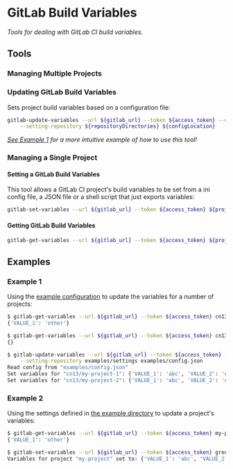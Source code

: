 # GitLab Build Variables
_Tools for dealing with GitLab CI build variables._


## Tools
### Managing Multiple Projects
### Updating GitLab Build Variables
Sets project build variables based on a configuration file:
```bash
gitlab-update-variables --url ${gitlab_url} --token ${access_token} --default-setting-extension ${extensions} \
    --setting-repository ${repositoryDirectories} ${configLocation}
```
_[See Example 1](#example-1) for a more intuitive example of how to use this tool!_

### Managing a Single Project
#### Setting a GitLab Build Variables
This tool allows a GitLab CI project's build variables to be set from a ini config file, a JSON file or a shell script 
that just exports variables:
```bash
gitlab-set-variables --url ${gitlab_url} --token ${access_token} ${project} ${location_of_variables}
```

#### Getting GitLab Build Variables
```bash
gitlab-get-variables --url ${gitlab_url} --token ${access_token} ${project}
```


## Examples
### Example 1
Using the [example configuration](examples/config.json) to update the variables for a number of projects:
```bash
$ gitlab-get-variables --url ${gitlab_url} --token ${access_token} cn13/my-project-1
{'VALUE_1': 'other'}

$ gitlab-get-variables --url ${gitlab_url} --token ${access_token} cn13/my-project-2
{}

$ gitlab-update-variables --url ${gitlab_url} --token ${access_token} --default-setting-extension json ini sh \
    --setting-repository examples/settings examples/config.json
Read config from "examples/config.json"
Set variables for "cn13/my-project-1": {'VALUE_1': 'abc', 'VALUE_2': 'other', 'VALUE_3': 'other'}
Set variables for "cn13/my-project-2": {'VALUE_1': 'abc', 'VALUE_2': 'other', 'VALUE_3': 'ghi'}
```

### Example 2
Using the settings defined in [the example directory](examples/settings) to update a project's variables:
```bash
$ gitlab-get-variables --url ${gitlab_url} --token ${access_token} my-project
{'VALUE_1': 'other'}

$ gitlab-set-variables --url ${gitlab_url} --token ${access_token} group/my-project common.json s3.sh project.ini  
Variables for project "my-project" set to: {'VALUE_1': 'abc', 'VALUE_2': 'def', 'VALUE_3': 'ghi'}
```
